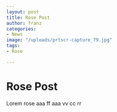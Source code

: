 ```yaml
---
layout: post
title: Rose Post
author: franz
categories: 
- News
image: "/uploads/prtscr-capture_79.jpg"
tags:
- Rose

---
```

# Rose Post

Lorem rose aaa ff aaa vv cc rr